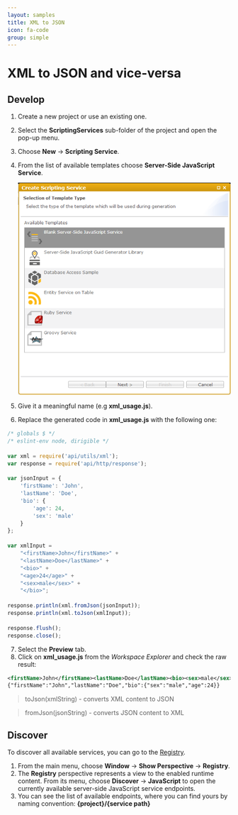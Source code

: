 ```yaml
---
layout: samples
title: XML to JSON
icon: fa-code
group: simple
---
```


XML to JSON and vice-versa
===

Develop
--
1. Create a new project or use an existing one.
2. Select the **ScriptingServices** sub-folder of the project and open the pop-up menu.
3. Choose **New** -> **Scripting Service**.
4. From the list of available templates choose **Server-Side JavaScript Service**.

	![Mail Service 2](images/mail_service/mail_service_2.png)

5. Give it a meaningful name (e.g **xml_usage.js**).
6. Replace the generated code in **xml_usage.js** with the following one:

```javascript
/* globals $ */
/* eslint-env node, dirigible */

var xml = require('api/utils/xml');
var response = require('api/http/response');

var jsonInput = {
	'firstName': 'John',
	'lastName': 'Doe',
	'bio': {
		'age': 24,
		'sex': 'male'
	}
};

var xmlInput = 
	"<firstName>John</firstName>" +
	"<lastName>Doe</lastName>" + 
	"<bio>" + 
	"<age>24</age>" +
	"<sex>male</sex>" +
	"</bio>";

response.println(xml.fromJson(jsonInput));
response.println(xml.toJson(xmlInput));

response.flush();
response.close();
```

7. Select the **Preview** tab.
8. Click on **xml_usage.js** from the *Workspace Explorer* and check the raw result:

```xml
<firstName>John</firstName><lastName>Doe</lastName><bio><sex>male</sex><age>24</age></bio>
{"firstName":"John","lastName":"Doe","bio":{"sex":"male","age":24}}
```

> toJson(xmlString) - converts XML content to JSON

> fromJson(jsonString) - converts JSON content to XML

Discover
--
To discover all available services, you can go to the [Registry](../help/registry.html).

1. From the main menu, choose **Window** -> **Show Perspective** -> **Registry**.
2. The **Registry** perspective represents a view to the enabled runtime content. From its menu, choose **Discover** -> **JavaScript** to open the currently available server-side JavaScript service endpoints.
3. You can see the list of available endpoints, where you can find yours by naming convention: **{project}/{service path}**
